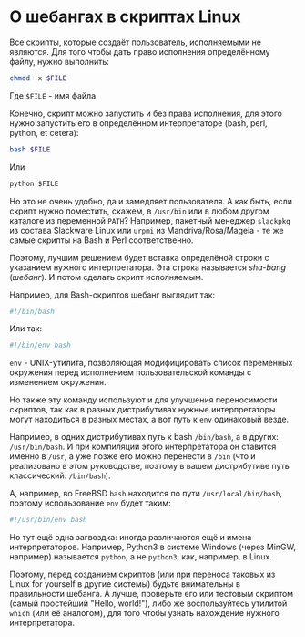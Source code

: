# О шебангах в скриптах Linux

Все скрипты, которые создаёт пользователь, исполняемыми не являются. Для того чтобы дать право исполнения определённому файлу, нужно выполнить:

```bash
chmod +x $FILE
```

Где `$FILE` - имя файла

Конечно, скрипт можно запустить и без права исполнения, для этого нужно запустить его в определённом интерпретаторе (bash, perl, python, et cetera):

```bash
bash $FILE
```

Или

```python
python $FILE
```

Но это не очень удобно, да и замедляет пользователя. А как быть, если скрипт нужно поместить, скажем, в `/usr/bin` или в любом другом каталоге из переменной `PATH`? Например, пакетный менеджер `slackpkg` из состава Slackware Linux или `urpmi` из Mandriva/Rosa/Mageia - те же самые скрипты на Bash и Perl соответственно.

Поэтому, лучшим решением будет вставка определёной строки с указанием нужного интерпретатора. Эта строка называется _sha-bang_ (_шебанг_). И потом сделать скрипт исполняемым.

Например, для Bash-скриптов шебанг выглядит так:

```bash
#!/bin/bash
```

Или так:

```bash
#!/bin/env bash
```

`env` - UNIX-утилита, позволяющая модифицировать список переменных окружения перед исполнением пользовательской команды с изменением окружения.

Но также эту команду используют и для улучшения переносимости скриптов, так как в разных дистрибутивах нужные интерпретаторы могут находиться в разных местах, а вот путь к `env` одинаковый везде.

Например, в одних дистрибутивах путь к bash `/bin/bash`, а в других: `/usr/bin/bash`. И при компиляции этого интерпретатора он ставится именно в `/usr`, а уже позже его можно перенести в `/bin` (что и реализовано в этом руководстве, поэтому в вашем дистрибутиве путь классический: `/bin/bash`).

А, например, во FreeBSD `bash` находится по пути `/usr/local/bin/bash`, поэтому использование `env` будет таким:

```bash
#!/usr/bin/env bash
```

Но тут ещё одна загвоздка: иногда различаются ещё и имена интерпретаторов.
Например, Python3 в системе Windows (через MinGW, например) называется `python`, а не `python3`, как, например, в Linux.

Поэтому, перед созданием скриптов (или при переноса таковых из Linux for yourself в другие системы) будьте внимательны в правильности шебанга. А лучше, проверьте его или тестовым скриптом (самый простейший "Hello, world!"), либо же воспользуйтесь утилитой `which` (или её аналогом), для того чтобы узнать нахождение нужного интерпретатора.
